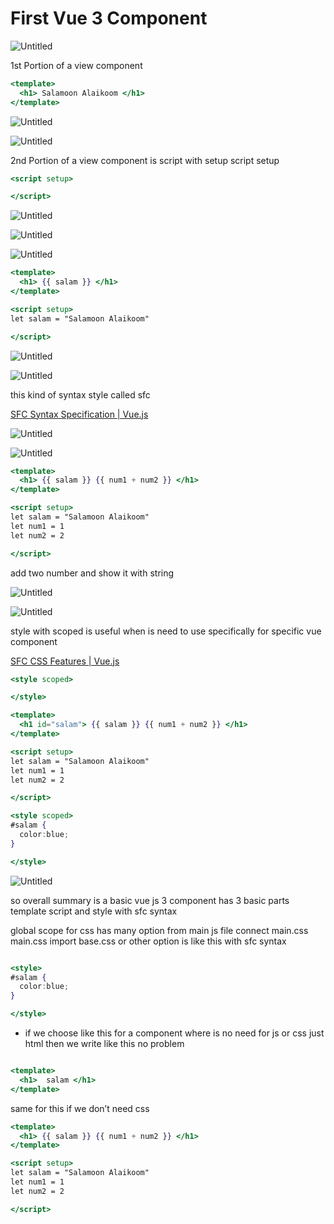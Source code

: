 # First Vue 3 Component

![Untitled](First%20Vue%203%20Component%20f5b951f6fe624c679e628270ce10e49a/Untitled.png)

1st Portion of a view component

```jsx
<template>
  <h1> Salamoon Alaikoom </h1>
</template>
```

![Untitled](First%20Vue%203%20Component%20f5b951f6fe624c679e628270ce10e49a/Untitled%201.png)

![Untitled](First%20Vue%203%20Component%20f5b951f6fe624c679e628270ce10e49a/Untitled%202.png)

2nd Portion of a view component is script with setup script setup

```jsx
<script setup>

</script>
```

![Untitled](First%20Vue%203%20Component%20f5b951f6fe624c679e628270ce10e49a/Untitled%203.png)

![Untitled](First%20Vue%203%20Component%20f5b951f6fe624c679e628270ce10e49a/Untitled%204.png)

![Untitled](First%20Vue%203%20Component%20f5b951f6fe624c679e628270ce10e49a/Untitled%205.png)

```jsx
<template>
  <h1> {{ salam }} </h1>
</template>

<script setup>
let salam = "Salamoon Alaikoom"

</script>
```

![Untitled](First%20Vue%203%20Component%20f5b951f6fe624c679e628270ce10e49a/Untitled%206.png)

![Untitled](First%20Vue%203%20Component%20f5b951f6fe624c679e628270ce10e49a/Untitled%207.png)

this kind of syntax style called sfc

[SFC Syntax Specification | Vue.js](https://vuejs.org/api/sfc-spec.html)

![Untitled](First%20Vue%203%20Component%20f5b951f6fe624c679e628270ce10e49a/Untitled%208.png)

![Untitled](First%20Vue%203%20Component%20f5b951f6fe624c679e628270ce10e49a/Untitled%209.png)

```jsx
<template>
  <h1> {{ salam }} {{ num1 + num2 }} </h1>
</template>

<script setup>
let salam = "Salamoon Alaikoom"
let num1 = 1
let num2 = 2

</script>
```

add two number and show it with string

![Untitled](First%20Vue%203%20Component%20f5b951f6fe624c679e628270ce10e49a/Untitled%2010.png)

![Untitled](First%20Vue%203%20Component%20f5b951f6fe624c679e628270ce10e49a/Untitled%2011.png)

style with scoped is useful when is need to use specifically for specific vue component 

[SFC CSS Features | Vue.js](https://vuejs.org/api/sfc-css-features.html)

```jsx
<style scoped>

</style>
```

```jsx
<template>
  <h1 id="salam"> {{ salam }} {{ num1 + num2 }} </h1>
</template>

<script setup>
let salam = "Salamoon Alaikoom"
let num1 = 1
let num2 = 2

</script>

<style scoped>
#salam {
  color:blue;
}

</style>
```

![Untitled](First%20Vue%203%20Component%20f5b951f6fe624c679e628270ce10e49a/Untitled%2012.png)

so overall summary is a basic vue js 3 component has 3 basic parts template script and style with sfc syntax

global scope for css has many option from main js file connect main.css main.css import base.css or other option is like this with sfc syntax

```jsx

<style>
#salam {
  color:blue;
}

</style>
```

- if we choose like this for a component where is no need for js or css just html then we write like this no problem

```jsx

<template>
  <h1>  salam </h1>
</template>
```

same for this if we don’t need css

```jsx
<template>
  <h1> {{ salam }} {{ num1 + num2 }} </h1>
</template>

<script setup>
let salam = "Salamoon Alaikoom"
let num1 = 1
let num2 = 2

</script>
```